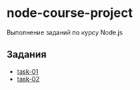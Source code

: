 # node-course-project
Выполнение заданий по курсу Node.js

## Задания
- [task-01](tasks/task-01.md)
- [task-02](tasks/task-02.md)

